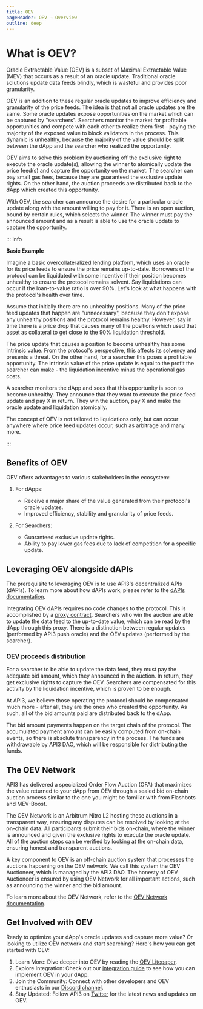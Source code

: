 ```yaml
---
title: OEV
pageHeader: OEV → Overview
outline: deep
---
```


<PageHeader/>

# What is OEV?

Oracle Extractable Value (OEV) is a subset of Maximal Extractable Value (MEV)
that occurs as a result of an oracle update. Traditional oracle solutions update
data feeds blindly, which is wasteful and provides poor granularity.

OEV is an addition to these regular oracle updates to improve efficiency and
granularity of the price feeds. The idea is that not all oracle updates are the
same. Some oracle updates expose opportunities on the market which can be
captured by "searchers". Searchers monitor the market for profitable
opportunities and compete with each other to realize them first - paying the
majority of the exposed value to block validators in the process. This dynamic
is unhealthy, because the majority of the value should be split between the dApp
and the searcher who realized the opportunity.

OEV aims to solve this problem by auctioning off the exclusive right to execute
the oracle update(s), allowing the winner to atomically update the price feed(s)
and capture the opportunity on the market. The searcher can pay small gas fees,
because they are guaranteed the exclusive update rights. On the other hand, the
auction proceeds are distributed back to the dApp which created this
opportunity.

With OEV, the searcher can announce the desire for a particular oracle update
along with the amount willing to pay for it. There is an open auction, bound by
certain rules, which selects the winner. The winner must pay the announced
amount and as a result is able to use the oracle update to capture the
opportunity.

::: info

**Basic Example**

Imagine a basic overcollateralized lending platform, which uses an oracle for
its price feeds to ensure the price remains up-to-date. Borrowers of the
protocol can be liquidated with some incentive if their position becomes
unhealthy to ensure the protocol remains solvent. Say liquidations can occur if
the loan-to-value ratio is over 90%. Let's look at what happens with the
protocol's health over time.

Assume that initially there are no unhealthy positions. Many of the price feed
updates that happen are "unnecessary", because they don't expose any unhealthy
positions and the protocol remains healthy. However, say in time there is a
price drop that causes many of the positions which used that asset as collateral
to get close to the 90% liquidation threshold.

The price update that causes a position to become unhealthy has some intrinsic
value. From the protocol's perspective, this affects its solvency and presents a
threat. On the other hand, for a searcher this poses a profitable opportunity.
The intrinsic value of the price update is equal to the profit the searcher can
make - the liquidation incentive minus the operational gas costs.

A searcher monitors the dApp and sees that this opportunity is soon to become
unhealthy. They announce that they want to execute the price feed update and pay
X in return. They win the auction, pay X and make the oracle update and
liquidation atomically.

The concept of OEV is not tailored to liquidations only, but can occur anywhere
where price feed updates occur, such as arbitrage and many more.

:::

## Benefits of OEV

OEV offers advantages to various stakeholders in the ecosystem:

1. For dApps:

   - Receive a major share of the value generated from their protocol's oracle
     updates.
   - Improved efficiency, stability and granularity of price feeds.

2. For Searchers:

   - Guaranteed exclusive update rights.
   - Ability to pay lower gas fees due to lack of competition for a specific
     update.

## Leveraging OEV alongside dAPIs

The prerequisite to leveraging OEV is to use API3's decentralized APIs (dAPIs).
To learn more about how dAPIs work, please refer to the
[dAPIs documentation](/dapis/).

Integrating OEV dAPIs requires no code changes to the protocol. This is
accomplished by a [proxy contract](/oev/dapps/#proxy-contract). Searchers who
win the auction are able to update the data feed to the up-to-date value, which
can be read by the dApp through this proxy. There is a distinction between
regular updates (performed by API3 push oracle) and the OEV updates (performed
by the searcher).

### OEV proceeds distribution

For a searcher to be able to update the data feed, they must pay the adequate
bid amount, which they announced in the auction. In return, they get exclusive
rights to capture the OEV. Searchers are compensated for this activity by the
liquidation incentive, which is proven to be enough.

At API3, we believe those operating the protocol should be compensated much
more - after all, they are the ones who created the opportunity. As such, all of
the bid amounts paid are distributed back to the dApp.

The bid amount payments happen on the target chain of the protocol. The
accumulated payment amount can be easily computed from on-chain events, so there
is absolute transparency in the process. The funds are withdrawable by API3 DAO,
which will be responsible for distributing the funds.

<!-- TODO: Document auto BD here -->

## The OEV Network

API3 has delivered a specialized Order Flow Auction (OFA) that maximizes the
value returned to your dApp from OEV through a sealed bid on-chain auction
process similar to the one you might be familiar with from Flashbots and
MEV-Boost.

The OEV Network is an Arbitrum Nitro L2 hosting these auctions in a transparent
way, ensuring any disputes can be resolved by looking at the on-chain data. All
participants submit their bids on-chain, where the winner is announced and given
the exclusive rights to execute the oracle update. All of the auction steps can
be verified by looking at the on-chain data, ensuring honest and transparent
auctions.

A key component to OEV is an off-chain auction system that processes the
auctions happening on the OEV network. We call this system the OEV Auctioneer,
which is managed by the API3 DAO. The honesty of OEV Auctioneer is ensured by
using OEV Network for all important actions, such as announcing the winner and
the bid amount.

To learn more about the OEV Network, refer to the
[OEV Network documentation](/oev/overview/oev-network).

## Get Involved with OEV

Ready to optimize your dApp's oracle updates and capture more value? Or looking
to utilize OEV network and start searching? Here's how you can get started with
OEV:

<!-- TODO: Update discord and Twitter link -->

1. Learn More: Dive deeper into OEV by reading the
   [OEV Litepaper](https://raw.githubusercontent.com/api3dao/oev-litepaper/main/oev-litepaper.pdf).
2. Explore Integration: Check out our [integration guide](/dapis/guides/) to see
   how you can implement OEV in your dApp.
3. Join the Community: Connect with other developers and OEV enthusiasts in our
   [Discord channel](#).
4. Stay Updated: Follow API3 on [Twitter](#) for the latest news and updates on
   OEV.
